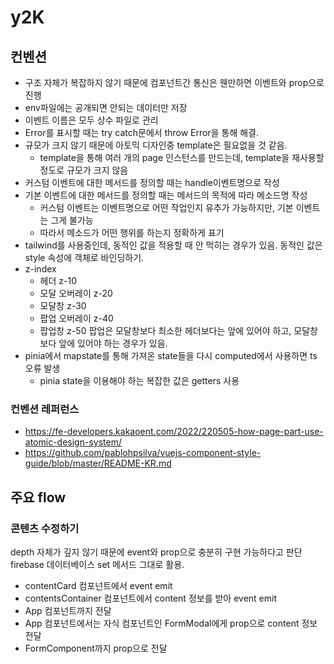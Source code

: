 # y2K
## 컨벤션
- 구조 자체가 복잡하지 않기 때문에 컴포넌트간 통신은 웬만하면 이벤트와 prop으로 진행
- env파일에는 공개되면 안되는 데이터만 저장
- 이벤트 이름은 모두 상수 파일로 관리
- Error를 표시할 때는 try catch문에서 throw Error을 통해 해결.
- 규모가 크지 않기 때문에 아토믹 디자인중 template은 필요없을 것 같음.
    - template을 통해 여러 개의 page 인스턴스를 만드는데, template을 재사용할 정도로 규모가 크지 않음
- 커스텀 이벤트에 대한 메서드를 정의할 때는 handle이벤트명으로 작성
- 기본 이벤트에 대한 메서드를 정의할 때는 메서드의 목적에 따라 메소드명 작성
    - 커스텀 이벤트는 이벤트명으로 어떤 작업인지 유추가 가능하지만, 기본 이벤트는 그게 불가능
    - 따라서 메소드가 어떤 행위를 하는지 정확하게 표기
- tailwind를 사용중인데, 동적인 값을 적용할 때 안 먹히는 경우가 있음. 동적인 값은 style 속성에 객체로 바인딩하기.
- z-index
    - 헤더 z-10
    - 모달 오버레이 z-20
    - 모달창 z-30
    - 팝업 오버레이 z-40
    - 팝업창 z-50
        팝업은 모달창보다 최소한 헤더보다는 앞에 있어야 하고, 모달창보다 앞에 있어야 하는 경우가 있음.
- pinia에서 mapstate를 통해 가져온 state들을 다시 computed에서 사용하면 ts 오류 발생
    - pinia state을 이용해야 하는 복잡한 값은 getters 사용

### 컨벤션 레퍼런스
- https://fe-developers.kakaoent.com/2022/220505-how-page-part-use-atomic-design-system/
- https://github.com/pablohpsilva/vuejs-component-style-guide/blob/master/README-KR.md

## 주요 flow
### 콘텐츠 수정하기
depth 자체가 깊지 않기 때문에 event와 prop으로 충분히 구현 가능하다고 판단
firebase 데이터베이스 set 메서드 그대로 활용.
- contentCard 컴포넌트에서 event emit
- contentsContainer 컴포넌트에서 content 정보를 받아 event emit
- App 컴포넌트까지 전달
- App 컴포넌트에서는 자식 컴포넌트인 FormModal에게 prop으로 content 정보 전달
- FormComponent까지 prop으로 전달
